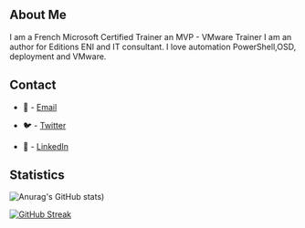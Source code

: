 
## About Me

I am a French Microsoft Certified Trainer an MVP - VMware Trainer I am an author for Editions ENI and IT consultant. I love automation PowerShell,OSD, deployment and VMware.

## Contact

* 📧 - [Email](mailto:bezettorres.jerome@gmail.com)

* 🐦 - [Twitter](https://twitter.com/JM2K69)

* 🔗 - [LinkedIn](https://www.linkedin.com/in/jerome-bezettorres/)

## Statistics
<!-- Thanks to https://github.com/anuraghazra/github-readme-stats -->

![Anurag's GitHub stats](https://github-readme-stats-git-masterrstaa-rickstaa.vercel.app/api?username=JM2K69&show_icons=true&theme=transparent))

<!-- Stats Dashboard -->

[![GitHub Streak](http://github-readme-streak-stats.herokuapp.com?user=JM2K69&hide_border=true&border_radius=6.1&date_format=%5BY%20%5DM%20j&stroke=7F1616)](https://git.io/streak-stats)

